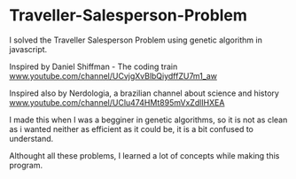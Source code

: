 # Traveller-Salesperson-Problem

I solved the Traveller Salesperson Problem using genetic algorithm in javascript.

Inspired by Daniel Shiffman - The coding train
www.youtube.com/channel/UCvjgXvBlbQiydffZU7m1_aw

Inspired also by Nerdologia, a brazilian channel about science and history
www.youtube.com/channel/UClu474HMt895mVxZdlIHXEA

I made this when I was a begginer in genetic algorithms, so it is not as clean as i wanted neither as efficient as it could be, it is a bit confused to understand.

Althought all these problems, I learned a lot of concepts while making this program.
